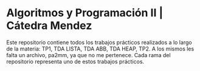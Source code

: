 # Algoritmos y Programación II | Cátedra Mendez

Este repositorio contiene todos los trabajos prácticos realizados a lo largo de la materia: TP1, TDA LISTA, TDA ABB, TDA HEAP, TP2. A los mismos les falta un archivo, pa2mm, ya que no me pertenece. Cada rama del repositorio representa uno de estos trabajos prácticos.
